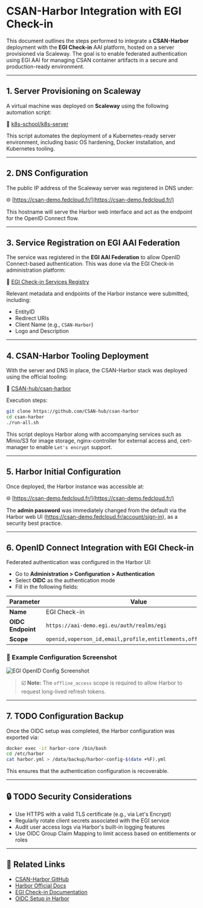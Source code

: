 # CSAN-Harbor Integration with EGI Check-in

This document outlines the steps performed to integrate a **CSAN-Harbor** deployment with the **EGI Check-in** AAI platform, hosted on a server provisioned via Scaleway. The goal is to enable federated authentication using EGI AAI for managing CSAN container artifacts in a secure and production-ready environment.

---

## 1. Server Provisioning on Scaleway

A virtual machine was deployed on **Scaleway** using the following automation script:

📜 [k8s-school/k8s-server](https://github.com/k8s-school/k8s-server)

This script automates the deployment of a Kubernetes-ready server environment, including basic OS hardening, Docker installation, and Kubernetes tooling.

---

## 2. DNS Configuration

The public IP address of the Scaleway server was registered in DNS under:

🌐 [https://csan-demo.fedcloud.fr/](https://csan-demo.fedcloud.fr/)

This hostname will serve the Harbor web interface and act as the endpoint for the OpenID Connect flow.

---

## 3. Service Registration on EGI AAI Federation

The service was registered in the **EGI AAI Federation** to allow OpenID Connect-based authentication. This was done via the EGI Check-in administration platform:

🔗 [EGI Check-in Services Registry](https://aai.egi.eu/federation/egi/services)

Relevant metadata and endpoints of the Harbor instance were submitted, including:

- EntityID
- Redirect URIs
- Client Name (e.g., `CSAN-Harbor`)
- Logo and Description

---

## 4. CSAN-Harbor Tooling Deployment

With the server and DNS in place, the CSAN-Harbor stack was deployed using the official tooling:

📜 [CSAN-hub/csan-harbor](https://github.com/CSAN-hub/csan-harbor)

Execution steps:

```bash
git clone https://github.com/CSAN-hub/csan-harbor
cd csan-harbor
./run-all.sh
````

This script deploys Harbor along with accompanying services such as Minio/S3 for image storage, nginx-controller for external access and, cert-manager to enable `Let's encrypt` support.

---

## 5. Harbor Initial Configuration

Once deployed, the Harbor instance was accessible at:

🌐 [https://csan-demo.fedcloud.fr/](https://csan-demo.fedcloud.fr/)

The **admin password** was immediately changed from the default via the Harbor web UI (https://csan-demo.fedcloud.fr/account/sign-in), as a security best practice.

---

## 6. OpenID Connect Integration with EGI Check-in

Federated authentication was configured in the Harbor UI:

* Go to **Administration > Configuration > Authentication**
* Select **OIDC** as the authentication mode
* Fill in the following fields:

| Parameter         | Value                                                          |
| ----------------- | -------------------------------------------------------------- |
| **Name**          | EGI Check-in                                                   |
| **OIDC Endpoint** | `https://aai-demo.egi.eu/auth/realms/egi`                      |
| **Scope**         | `openid,voperson_id,email,profile,entitlements,offline_access` |

### 🔐 Example Configuration Screenshot

![EGI OpenID Config Screenshot](https://raw.githubusercontent.com/CSAN-hub/csan-harbor/refs/heads/main/img/openid-config.png)

> ☑️ **Note:** The `offline_access` scope is required to allow Harbor to request long-lived refresh tokens.

---

## 7. TODO Configuration Backup

Once the OIDC setup was completed, the Harbor configuration was exported via:

```bash
docker exec -it harbor-core /bin/bash
cd /etc/harbor
cat harbor.yml > /data/backup/harbor-config-$(date +%F).yml
```

This ensures that the authentication configuration is recoverable.

---

## 🔒 TODO Security Considerations

* Use HTTPS with a valid TLS certificate (e.g., via Let's Encrypt)
* Regularly rotate client secrets associated with the EGI service
* Audit user access logs via Harbor's built-in logging features
* Use OIDC Group Claim Mapping to limit access based on entitlements or roles

---

## 📎 Related Links

* [CSAN-Harbor GitHub](https://github.com/CSAN-hub/csan-harbor)
* [Harbor Official Docs](https://goharbor.io/docs/)
* [EGI Check-in Documentation](https://docs.egi.eu/users/aai/check-in/)
* [OIDC Setup in Harbor](https://goharbor.io/docs/2.8.0/administration/configure-authentication/oidc/)

